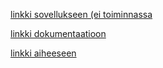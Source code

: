 
[linkki sovellukseen (ei toiminnassa](https://guarded-falls-61272.herokuapp.com/)

[linkki dokumentaatioon](https://github.com/akkujii/tsoha-taloyhtio/blob/master/doc/documentation.pdf)

[linkki aiheeseen](http://advancedkittenry.github.io/suunnittelu_ja_tyoymparisto/aiheet/Taloyhtion_palvelut.html)
